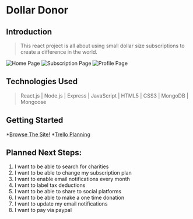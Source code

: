 # Dollar Donor

## Introduction

> This react project is all about using small dollar size subscriptions to create a difference in the world. 

![Home Page](https://i.imgur.com/39bBkyX.png)
![Subscription Page](https://i.imgur.com/cpie6DE.png)
![Profile Page](https://i.imgur.com/bVHHLNL.png)

## Technologies Used

> React.js | Node.js | Express | JavaScript | HTML5 | CSS3 | MongoDB | Mongoose

## Getting Started

*[Browse The Site!](https://dollar-donor.herokuapp.com)
*[Trello Planning](https://trello.com/b/XKkcLoKK/dollar-donor)

## Planned Next Steps:

  1. I want to be able to search for charities
  2. I want to be able to change my subscription plan
  3. I want to enable email notifications every month
  4. I want to label tax deductions
  5. I want to be able to share to social platforms
  6. I want to be able to make a one time donation
  7. I want to update my email notifications
  8. I want to pay via paypal